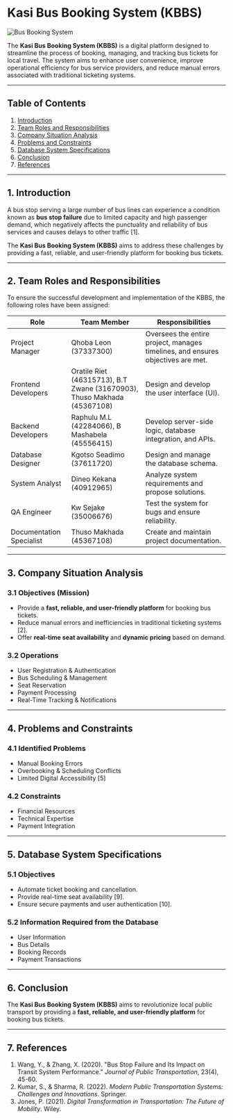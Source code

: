 # Kasi Bus Booking System (KBBS)

![Bus Booking System](media/image1.jpeg)

The **Kasi Bus Booking System (KBBS)** is a digital platform designed to streamline the process of booking, managing, and tracking bus tickets for local travel. The system aims to enhance user convenience, improve operational efficiency for bus service providers, and reduce manual errors associated with traditional ticketing systems.

---

## Table of Contents
1. [Introduction](#introduction)
2. [Team Roles and Responsibilities](#team-roles-and-responsibilities)
3. [Company Situation Analysis](#company-situation-analysis)
4. [Problems and Constraints](#problems-and-constraints)
5. [Database System Specifications](#database-system-specifications)
6. [Conclusion](#conclusion)
7. [References](#references)

---

## 1. Introduction
A bus stop serving a large number of bus lines can experience a condition known as **bus stop failure** due to limited capacity and high passenger demand, which negatively affects the punctuality and reliability of bus services and causes delays to other traffic [1].

The **Kasi Bus Booking System (KBBS)** aims to address these challenges by providing a fast, reliable, and user-friendly platform for booking bus tickets.

---

## 2. Team Roles and Responsibilities
To ensure the successful development and implementation of the KBBS, the following roles have been assigned:

| Role                  | Team Member           | Responsibilities                                                                 |
|-----------------------|-----------------------|---------------------------------------------------------------------------------|
| Project Manager       | Qhoba Leon (37337300) | Oversees the entire project, manages timelines, and ensures objectives are met. |
| Frontend Developers   | Oratile Riet (46315713), B.T Zwane (31670903), Thuso Makhada (45367108) | Design and develop the user interface (UI). |
| Backend Developers    | Raphulu M.L (42284066), B Mashabela (45556415) | Develop server-side logic, database integration, and APIs. |
| Database Designer     | Kgotso Seadimo (37611720) | Design and manage the database schema. |
| System Analyst        | Dineo Kekana (40912965) | Analyze system requirements and propose solutions. |
| QA Engineer           | Kw Sejake (35006676) | Test the system for bugs and ensure reliability. |
| Documentation Specialist | Thuso Makhada (45367108) | Create and maintain project documentation. |

---

## 3. Company Situation Analysis
### 3.1 Objectives (Mission)
- Provide a **fast, reliable, and user-friendly platform** for booking bus tickets.
- Reduce manual errors and inefficiencies in traditional ticketing systems [2].
- Offer **real-time seat availability** and **dynamic pricing** based on demand.

### 3.2 Operations
- User Registration & Authentication
- Bus Scheduling & Management
- Seat Reservation
- Payment Processing
- Real-Time Tracking & Notifications

---

## 4. Problems and Constraints
### 4.1 Identified Problems
- Manual Booking Errors
- Overbooking & Scheduling Conflicts
- Limited Digital Accessibility [5]

### 4.2 Constraints
- Financial Resources
- Technical Expertise
- Payment Integration

---

## 5. Database System Specifications
### 5.1 Objectives
- Automate ticket booking and cancellation.
- Provide real-time seat availability [9].
- Ensure secure payments and user authentication [10].

### 5.2 Information Required from the Database
- User Information
- Bus Details
- Booking Records
- Payment Transactions

---

## 6. Conclusion
The **Kasi Bus Booking System (KBBS)** aims to revolutionize local public transport by providing a **fast, reliable, and user-friendly platform** for booking bus tickets.

---

## 7. References
1. Wang, Y., & Zhang, X. (2020). "Bus Stop Failure and Its Impact on Transit System Performance." *Journal of Public Transportation*, 23(4), 45-60.
2. Kumar, S., & Sharma, R. (2022). *Modern Public Transportation Systems: Challenges and Innovations*. Springer.
3. Jones, P. (2021). *Digital Transformation in Transportation: The Future of Mobility*. Wiley.

